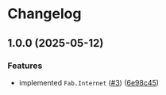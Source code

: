# Changelog

## 1.0.0 (2025-05-12)


### Features

* implemented `Fab.Internet` ([#3](https://github.com/Fab-Elixir/fab_internet/issues/3)) ([6e98c45](https://github.com/Fab-Elixir/fab_internet/commit/6e98c45746b6346a6cbb4801da32ff2077918aaa))

